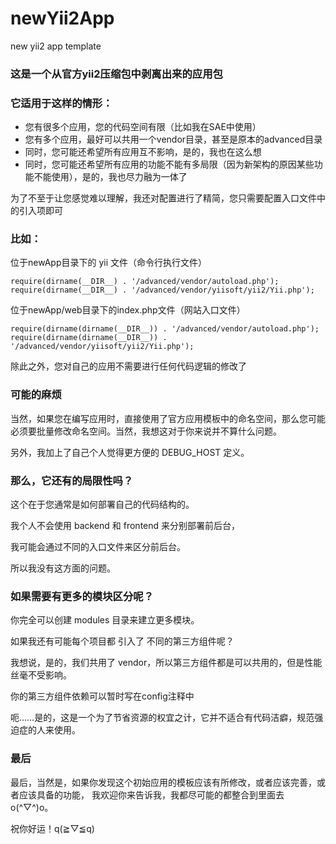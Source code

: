 # newYii2App
new yii2 app template
### 这是一个从官方yii2压缩包中剥离出来的应用包

### 它适用于这样的情形：
- 您有很多个应用，您的代码空间有限（比如我在SAE中使用）
- 您有多个应用，最好可以共用一个vendor目录，甚至是原本的advanced目录
- 同时，您可能还希望所有应用互不影响，是的，我也在这么想
- 同时，您可能还希望所有应用的功能不能有多局限（因为新架构的原因某些功能不能使用），是的，我也尽力融为一体了

为了不至于让您感觉难以理解，我还对配置进行了精简，您只需要配置入口文件中的引入项即可

### 比如：

位于newApp目录下的 yii 文件（命令行执行文件）
```
require(dirname(__DIR__) . '/advanced/vendor/autoload.php');
require(dirname(__DIR__) . '/advanced/vendor/yiisoft/yii2/Yii.php');
```
位于newApp/web目录下的index.php文件（网站入口文件）
```
require(dirname(dirname(__DIR__)) . '/advanced/vendor/autoload.php');
require(dirname(dirname(__DIR__)) . '/advanced/vendor/yiisoft/yii2/Yii.php');
```
除此之外，您对自己的应用不需要进行任何代码逻辑的修改了

### 可能的麻烦
当然，如果您在编写应用时，直接使用了官方应用模板中的命名空间，那么您可能必须要批量修改命名空间。当然，我想这对于你来说并不算什么问题。

另外，我加上了自己个人觉得更方便的 DEBUG_HOST 定义。

### 那么，它还有的局限性吗？
这个在于您通常是如何部署自己的代码结构的。

我个人不会使用 backend 和 frontend 来分别部署前后台，

我可能会通过不同的入口文件来区分前后台。

所以我没有这方面的问题。

### 如果需要有更多的模块区分呢？
你完全可以创建 modules 目录来建立更多模块。

如果我还有可能每个项目都 引入了 不同的第三方组件呢？

我想说，是的，我们共用了 vendor，所以第三方组件都是可以共用的，但是性能丝毫不受影响。

你的第三方组件依赖可以暂时写在config注释中

呃……是的，这是一个为了节省资源的权宜之计，它并不适合有代码洁癖，规范强迫症的人来使用。

### 最后
最后，当然是，如果你发现这个初始应用的模板应该有所修改，或者应该完善，或者应该具备的功能，
我欢迎你来告诉我，我都尽可能的都整合到里面去o(^▽^)o。

祝你好运！q(≧▽≦q)